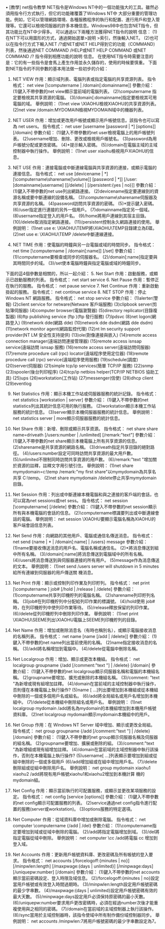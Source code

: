 •	[教學] net指令教學
NET指令是Windows NT中的一個功能強大的工具。雖然必須用指令行方式執行，但它的功能確覆蓋了Windows NT中 大部分重要的管理功能。例如，它可以管理網路環境、各種服務程序的執行和配置、進行用戶和登入管理等。它還可以檢視伺服器的許多本機信息。Windows98中也包含NET指令，但其功能比在NT中少得多。 可以通過以下兩種方法獲得NET指令的說明 信息： (1)在NT下可以用圖形的方式，通過開始選單>說明 >索引，然後輸入NET。 (2)也可以在指令行方式下輸入NET /?或NET或NET HELP得到它的功能（COMMAND）列表，然後通過NET COMMAND /HELP或NET HELP COMMAND 或NET COMMAND /? 指令得到相應功能的說明 信息。 在使用NET指令時需要注意的是：它的有一些指令是會馬上產生作用並永久儲存的，使用的時候要慎重。 下面對NET指令的不同參數的基本用法做一些初步的介紹：

1. NET VIEW 作用：顯示域列表、電腦列表或指定電腦的共享資源列表。
指令格式：
net view [\\computername | /domain[:domainname]] 
參數介紹：
(1)鍵入不帶參數的net view顯示當前域的電腦列表。
(2)\\computername 指定要檢視其共享資源的電腦。
(3)/domain[:domainname]指定要檢視其可用電腦的域。
舉例說明：
(1)net view \\XIAOHU檢視XIAOHU的共享資源列表。
(2)net view /domain:MYDOMAIN檢視MYDOMAIN域中的機器列表。

2. NET USER 作用：增加或更改用戶帳號或顯示用戶帳號信息。該指令也可以寫為 net users。 
指令格式：
net user [username [password | *] [options]][/domain]
參數介紹：
(1)鍵入不帶參數的net user檢視電腦上的用戶帳號列表。
(2)username增加、刪除、更改或檢視用戶帳號名。
(3)password為用戶帳號分配或更改密碼。
(4)*提示輸入密碼。
(5)/domain在電腦主域的主域控制器中執行操作。
舉例說明：
(1)net user xiaohu檢視用戶XIAOHU的信息。

3. NET USE 作用：連接電腦或中斷連線電腦與共享資源的連接，或顯示電腦的連接信息。
指令格式：
net use [devicename | *] [\\computername\sharename[\volume]] [password | *]] [/user:[domainname\]username] [[/delete] | [/persistent:{yes | no}]]
參數介紹：
(1)鍵入不帶參數的net use列出網路連接。
(2)devicename指定要連線到的資源名稱或要中斷連線的設備名稱。
(3)\\computername\sharename伺服器及共享資源的名稱。
(4)password訪問共享資源的密碼。
(5)*提示鍵入密碼。
(6)/user指定進行連接的另外一個用戶。
(7)domainname指定另一個域。
(8)username指定登入的用戶名。
(9)/home將用戶連線到其宿主目錄。
(10)/delete取消指定網路連接。
(11)/persistent控制永久網路連接的使用。
舉例說明：
(1)net use e: \\XIAOHU\TEMP將\\XIAOHU\TEMP目錄建立為E碟。
(2)net use e: \\XIAOHU\TEMP /delete中斷連線連接。

4. NET TIME 作用：使電腦的時鐘與另一台電腦或域的時間同步。
指令格式：
net time [\\computername | /domain[:name]] [/set]
參數介紹：
(1)\\computername要檢查或同步的伺服器名。
(2)/domain[:name]指定要與其時間同步的域。
(3)/set使本電腦時鐘與指定電腦或域的時鐘同步。

下面的這4個參數是相關的，所以一起介紹： 
5. Net Start 作用：啟動服務，或顯示已啟動服務的列表。
指令格式：
net start service 
6. Net Pause 作用：暫停正在執行的服務。
指令格式：
net pause service
7. Net Continue 作用：重新啟動掛起的服務。
指令格式：
net continue service
8. NET STOP 作用：停止 Windows NT 網路服務。
指令格式：
net stop service 
參數介紹：
(1)alerter(警報)
(2)client service for netware(Netware 客戶端服務) 
(3)clipbook server(剪貼簿伺服器)
(4)computer browser(電腦瀏覽器)
(5)directory replicator(目錄複製器)
(6)ftp publishing service (ftp )(ftp 發行服務)
(7)lpdsvc
(8)net logon(網路登入)
(9)network dde(網路 dde)
(10)network dde dsdm(網路 dde dsdm)
(11)network monitor agent(網路監控代理)
(12)nt lm security support provider(NT LM 安全性支持提供)
(13)ole(對像連接與嵌入)
(14)remote access connection manager(遠端訪問連接管理器)
(15)remote access isnsap service(遠端訪問 isnsap 服務)
(16)remote access server(遠端訪問伺服器)
(17)remote procedure call (rpc) locator(遠端程序使用定位器)
(18)remote procedure call (rpc) service(遠端程序使用服務)
(19)schedule(調度)
(20)server(伺服器)
(21)simple tcp/ip services(簡單 TCP/IP 服務)
(22)snmp
(23)spooler(後台列印程序)
(24)tcp/ip netbios helper(TCP/IP NETBIOS 協助工具)
(25)ups
(26)workstation(工作站)
(27)messenger(信使)
(28)dhcp client
(29)eventlog

9. Net Statistics 作用：顯示本機工作站或伺服器服務的統計記錄。
指令格式：
net statistics [workstation | server]
參數介紹：
(1)鍵入不帶參數的net statistics列出其統計信息可用的執行服務。
(2)workstation顯示本機工作站服務的統計信息。
(3)server顯示本機伺服器服務的統計信息。
舉例說明：
net statistics server | more顯示伺服器服務的統計信息。

10. Net Share 作用：新增、刪除或顯示共享資源。
指令格式：
net share share name=driveath [/users:number | /unlimited] [/remark:"text"] 
參數介紹：
(1)鍵入不帶參數的net share顯示本機電腦上所有共享資源的信息。
(2)sharename是共享資源的網路名稱。
(3)driveath指定共享目錄的絕對路徑。
(4)/users:number設定可同時訪問共享資源的最大用戶數。
(5)/unlimited不限制同時訪問共享資源的用戶數。
(6)/remark:"text "增加關於資源的註釋，註釋文字用引號引住。
舉例說明：
(1)net share mymydomain=c:\temp /remark:"my first share"以mymydomain為共享名共享 C:\temp。 (2)net share mymydomain /delete停止共享mymydomain目錄。

11. Net Session 作用：列出或中斷連線本機電腦和與之連接的客戶端的會話，也可以寫為net sessions或net sess。
指令格式：
net session [\\computername] [/delete] 
參數介紹：
(1)鍵入不帶參數的net session顯示所有與本機電腦的會話的信息。
(2)\\computername標識要列出或中斷連線會話的電腦。
舉例說明：
net session \\XIAOHU要顯示電腦名稱為XIAOHU的客戶端會話信息列表。 

12. Net Send 作用：向網路的其他用戶、電腦或通信名傳送消息。
指令格式：
net send {name | * | /domain[:name] | /users} message 
參數介紹：
(1)name要接收傳送消息的用戶名、電腦名稱或通信名。
(2)*將消息傳送到組中所有名稱。
(3)/domain[:name]將消息傳送到電腦域中的所有名稱。
(4)/users將消息傳送到與伺服器連接的所有用戶。
(5)message作為消息傳送的文本。
舉例說明：
(1)net send /users server will shutdown in 5 minutes給所有連線到伺服器的用戶傳送關 機消息。 

13. Net Print 作用：顯示或控制列印作業及列印貯列。
指令格式：
net print [\\computername ] job# [/hold | /release | /delete]
參數介紹：
(1)computername共享列印機貯列的電腦名稱。
(2)sharename列印貯列名稱。
(3)job#在列印機貯列中分配給列印作業的標識號。
(4)/hold使用 job# 時，在列印機貯列中使列印作業等待。
(5)/release釋放保留的列印作業。
(6)/delete從列印機貯列中刪除列印作業。
舉例說明：
(1)net print \\XIAOHU\SEEME列出\\XIAOHU電腦上SEEME列印機貯列的目錄。

14. Net Name 作用：增加或刪除消息名（有時也稱別名），或顯示電腦接收消息的名稱列表。 
指令格式：
net name [name [/add | /delete]]
參數介紹：
(1)鍵入不帶參數的net name列出當前使用的名稱。
(2)name指定接收消息的名稱。
(3)/add將名稱增加到電腦中。
(4)/delete從電腦中刪除名稱。

15. Net Localgroup 作用：增加、顯示或更改本機組。
指令格式：
net localgroup groupname {/add [/comment:"text "] | /delete} [/domain]
參數介紹：
(1)鍵入不帶參數的net localgroup顯示伺服器名稱和電腦的本機組名稱。
(2)groupname要增加、擴充或刪除的本機組名稱。
(3)/comment: "text "為新增或現有組增加註釋。
(4)/domain在當前域的主域控制器中執行操作，否則僅在本機電腦上執行操作?
(5)name [ ...]列出要增加到本機組或從本機組中刪除的一個或多個用戶名或組名。
(6)/add將全局組名或用戶名增加到本機組中。
(7)/delete從本機組中刪除組名或用戶名。
舉例說明：
(1)net localgroup mydomain /add將名為mydomain的本機組增加到本機用戶帳號資料庫。 (2)net localgroup mydomain顯示mydomain本機組中的用戶。

16. Net Group 作用：在 Windows NT Server 域中增加、顯示或更改全局組。
指令格式：
net group groupname {/add [/comment:"text "] | /delete} [/domain]
參數介紹：
(1)鍵入不帶參數的net group顯示伺服器名稱及伺服器的組名稱。
(2)groupname要增加、擴展或刪除的組。
(3)/comment:"text "為新增組或現有組增加註釋。
(4)/domain在當前域的主域控制器中執行該操作，否則在本機電腦上執行操作? (5)username[ ...]列表顯示要增加到組或從組中刪除的一個或多個用戶
(6)/add增加組或在組中增加用戶名。
(7)/delete刪除組或從組中刪除用戶名。
舉例說明：
net group mydomain xiaohu1 xiaohu2 /add將現有用戶帳號xiaohu1和xiaohu2增加到本機計算 機的mydomain組。 

17. Net Config 作用：顯示當前執行的可配置服務，或顯示並更改某項服務的設定。
指令格式：
net config [service [options]]
參數介紹：
(1)鍵入不帶參數的net config顯示可配置服務的列表。
(2)service通過net config指令進行配置的服務(server或workstation)。
(3)options服務的特定選項。

18. Net Computer 作用：從域資料庫中增加或刪除電腦。
指令格式：
net computer \\computername {/add | /del}
參數介紹：
(1)\\computername指定要增加到域或從域中刪除的電腦。
(2)/add將指定電腦增加到域。
(3)/del將指定電腦從域中刪除。
舉例說明：
net computer \\cc /add將電腦 cc 增加到登入域。

19. Net Accounts 作用：更新用戶帳號資料庫、更改密碼及所有帳號的登入要求。
指令格式：
net accounts [/forcelogoff:{minutes | no}] [/minpwlen:length] [/maxpwage:{days | unlimited}] [/minpwage:days] [/uniquepw:number] [/domain]
參數介紹：
(1)鍵入不帶參數的net accounts顯示當前密碼設定、登入時限及域信息。 (2)/forcelogoff:{minutes | no}設定當用戶帳號或有效登入時間過期時。
(3)/minpwlen:length設定用戶帳號密碼的最少字串數。
(4)/maxpwage:{days | unlimited}設定用戶帳號密碼有效的最大天數。
(5)/minpwage:days設定用戶必須保持原密碼的最小天數。
(6)/uniquepw:number要求用戶更改密碼時，必須在經過number次後才能重複使用與之相同的密碼。
(7)/domain在當前域的主域控制器上執行該操作。
(8)/sync當用於主域控制器時，該指令使域中所有制作備份域控制器同步。 
舉例說明：
net accounts /minpwlen:7將用戶帳號密碼的最少字串數設定為7。
